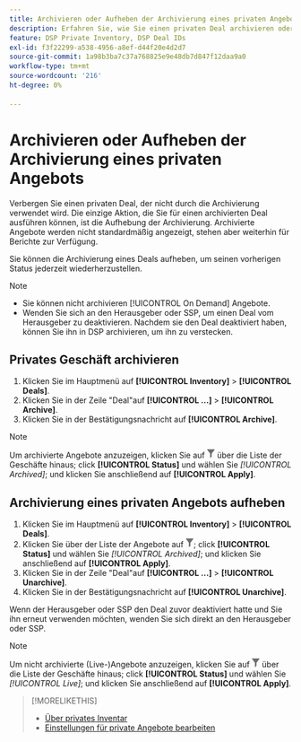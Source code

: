 ```yaml
---
title: Archivieren oder Aufheben der Archivierung eines privaten Angebots
description: Erfahren Sie, wie Sie einen privaten Deal archivieren oder dessen Archivierung aufheben.
feature: DSP Private Inventory, DSP Deal IDs
exl-id: f3f22299-a538-4956-a8ef-d44f20e4d2d7
source-git-commit: 1a98b3ba7c37a768825e9e48db7d847f12daa9a0
workflow-type: tm+mt
source-wordcount: '216'
ht-degree: 0%

---
```


# Archivieren oder Aufheben der Archivierung eines privaten Angebots

Verbergen Sie einen privaten Deal, der nicht durch die Archivierung verwendet wird. Die einzige Aktion, die Sie für einen archivierten Deal ausführen können, ist die Aufhebung der Archivierung. Archivierte Angebote werden nicht standardmäßig angezeigt, stehen aber weiterhin für Berichte zur Verfügung.

Sie können die Archivierung eines Deals aufheben, um seinen vorherigen Status jederzeit wiederherzustellen.

>[!NOTE]
>
>* Sie können nicht archivieren [!UICONTROL On Demand] Angebote.
>* Wenden Sie sich an den Herausgeber oder SSP, um einen Deal vom Herausgeber zu deaktivieren. Nachdem sie den Deal deaktiviert haben, können Sie ihn in DSP archivieren, um ihn zu verstecken.


## Privates Geschäft archivieren

1. Klicken Sie im Hauptmenü auf **[!UICONTROL Inventory]** > **[!UICONTROL Deals]**.
1. Klicken Sie in der Zeile &quot;Deal&quot;auf **[!UICONTROL ...]** > **[!UICONTROL Archive]**.
1. Klicken Sie in der Bestätigungsnachricht auf **[!UICONTROL Archive]**.

>[!NOTE]
>
>Um archivierte Angebote anzuzeigen, klicken Sie auf ![Filter](/help/dsp/assets/filter.png) über die Liste der Geschäfte hinaus; click **[!UICONTROL Status]** und wählen Sie *[!UICONTROL Archived]*; und klicken Sie anschließend auf **[!UICONTROL Apply]**.<!-- Verify the text to apply the filter(s).)-->

## Archivierung eines privaten Angebots aufheben

1. Klicken Sie im Hauptmenü auf **[!UICONTROL Inventory]** > **[!UICONTROL Deals]**.
1. Klicken Sie über der Liste der Angebote auf ![Filter](/help/dsp/assets/filter.png); click **[!UICONTROL Status]** und wählen Sie *[!UICONTROL Archived]*; und klicken Sie anschließend auf **[!UICONTROL Apply]**.<!-- Verify the text to apply the filter(s).)-->
1. Klicken Sie in der Zeile &quot;Deal&quot;auf **[!UICONTROL ...]** > **[!UICONTROL Unarchive]**.
1. Klicken Sie in der Bestätigungsnachricht auf **[!UICONTROL Unarchive]**.

Wenn der Herausgeber oder SSP den Deal zuvor deaktiviert hatte und Sie ihn erneut verwenden möchten, wenden Sie sich direkt an den Herausgeber oder SSP.

>[!NOTE]
>
>Um nicht archivierte (Live-)Angebote anzuzeigen, klicken Sie auf ![Filter](/help/dsp/assets/filter.png) über die Liste der Geschäfte hinaus; click **[!UICONTROL Status]** und wählen Sie *[!UICONTROL Live]*; und klicken Sie anschließend auf **[!UICONTROL Apply]**.<!-- Verify the text to apply the filter(s).)-->

>[!MORELIKETHIS]
>
>* [Über privates Inventar](private-inventory-about.md)
>* [Einstellungen für private Angebote bearbeiten](/help/dsp/inventory/deal-id-edit.md)

